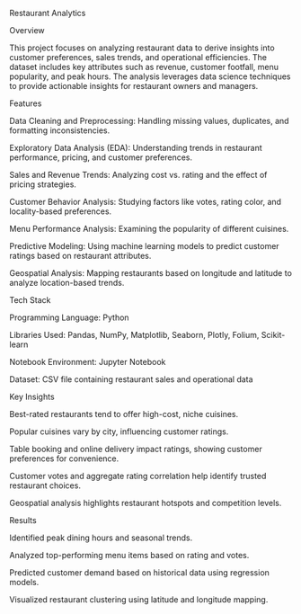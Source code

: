 Restaurant Analytics

Overview

This project focuses on analyzing restaurant data to derive insights into customer preferences, sales trends, and operational efficiencies. The dataset includes key attributes such as revenue, customer footfall, menu popularity, and peak hours. The analysis leverages data science techniques to provide actionable insights for restaurant owners and managers.

Features

Data Cleaning and Preprocessing: Handling missing values, duplicates, and formatting inconsistencies.

Exploratory Data Analysis (EDA): Understanding trends in restaurant performance, pricing, and customer preferences.

Sales and Revenue Trends: Analyzing cost vs. rating and the effect of pricing strategies.

Customer Behavior Analysis: Studying factors like votes, rating color, and locality-based preferences.

Menu Performance Analysis: Examining the popularity of different cuisines.

Predictive Modeling: Using machine learning models to predict customer ratings based on restaurant attributes.

Geospatial Analysis: Mapping restaurants based on longitude and latitude to analyze location-based trends.

Tech Stack

Programming Language: Python

Libraries Used: Pandas, NumPy, Matplotlib, Seaborn, Plotly, Folium, Scikit-learn

Notebook Environment: Jupyter Notebook

Dataset: CSV file containing restaurant sales and operational data

Key Insights

Best-rated restaurants tend to offer high-cost, niche cuisines.

Popular cuisines vary by city, influencing customer ratings.

Table booking and online delivery impact ratings, showing customer preferences for convenience.

Customer votes and aggregate rating correlation help identify trusted restaurant choices.

Geospatial analysis highlights restaurant hotspots and competition levels.

Results

Identified peak dining hours and seasonal trends.

Analyzed top-performing menu items based on rating and votes.

Predicted customer demand based on historical data using regression models.

Visualized restaurant clustering using latitude and longitude mapping.

